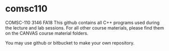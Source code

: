 # comsc110
COMSC-110 3146 FA18
This github contains all C++ programs used during the lecture and lab sessions.
For all other course materials, please find them on the CANVAS course material folders.

You may use github or bitbucket to make your own repository.